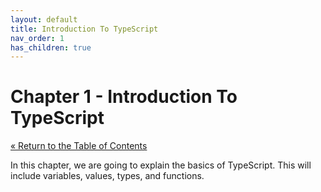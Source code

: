 ```yaml
---
layout: default
title: Introduction To TypeScript
nav_order: 1
has_children: true
---
```


# Chapter 1 - Introduction To TypeScript

[&laquo; Return to the Table of Contents](../../index.md)

In this chapter, we are going to explain the basics of TypeScript.
This will include variables, values, types, and functions.